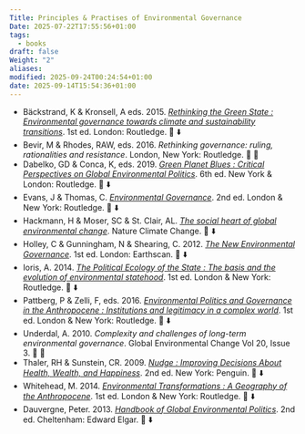 ```yaml
---
Title: Principles & Practises of Environmental Governance
Date: 2025-07-22T17:55:56+01:00
tags:
  - books
draft: false
Weight: "2"
aliases:
modified: 2025-09-24T00:24:54+01:00
date: 2025-09-14T15:54:36+01:00
---
```

- Bäckstrand, K & Kronsell, A eds. 2015. *[Rethinking the Green State : Environmental governance towards climate and sustainability transitions](https://f001.backblazeb2.com/file/jakerMSc/B%C3%A4ckstrand-Kronsell-eds_Rethinking-the-Green-State_2015.pdf)*. 1st ed. London: Routledge. 📕 ⬇️
- Bevir, M & Rhodes, RAW, eds. 2016. *Rethinking governance: ruling, rationalities and resistance*. London, New York: Routledge. 📕 🏫
- Dabelko, GD & Conca, K, eds. 2019. *[Green Planet Blues : Critical Perspectives on Global Environmental Politics](https://f001.backblazeb2.com/file/jakerMSc/Dabelko-Conca-eds_Green-Planet-Blues_2019.pdf)*. 6th ed. New York & London: Routledge.  📕 ⬇️
- Evans, J & Thomas, C. *[Environmental Governance](https://f001.backblazeb2.com/file/jakerMSc/Evans_Environmental-Governance_2023.pdf)*. 2nd ed. London & New York: Routledge.  📕 ⬇️
- Hackmann, H & Moser, SC & St. Clair, AL. *[The social heart of global environmental change](https://f001.backblazeb2.com/file/jakerMSc/Hackmann-Moser-St-Clair_The-social-heart-of-global-environmental-change_2014.pdf)*. Nature Climate Change. 📄 ⬇️
- Holley, C & Gunningham, N & Shearing, C. 2012. *[The New Environmental Governance](https://f001.backblazeb2.com/file/jakerMSc/Holley-Gunningham-Shearing_The-New-Environmental-Governance_2011.pdf)*. 1st ed. London: Earthscan. 📕 ⬇️
- Ioris, A. 2014. *[The Political Ecology of the State : The basis and the evolution of environmental statehood](https://f001.backblazeb2.com/file/jakerMSc/Ioris_The-Political-Ecology-of-the-State_2014.pdf)*. 1st ed. London & New York: Routledge. 📕 ⬇️ 
- Pattberg, P & Zelli, F, eds. 2016. *[Environmental Politics and Governance in the Anthropocene : Institutions and legitimacy in a complex world](https://f001.backblazeb2.com/file/jakerMSc/Pattberg-Zelli-eds_Environmental-Politics-and-Governance-in-the-Anthropocene_2016.pdf)*. 1st ed. London & New York: Routledge. 📕 ⬇️
- Underdal, A. 2010. *Complexity and challenges of long-term environmental governance*. Global Environmental Change Vol 20, Issue 3. 📄 🏫
- Thaler, RH & Sunstein, CR. 2009. *[Nudge : Improving Decisions About Health, Wealth, and Happiness](https://f001.backblazeb2.com/file/jakerMSc/Thaler-Sunstein_Nudge_2009.pdf)*. 2nd ed. New York: Penguin. 📕 ⬇️
- Whitehead, M. 2014. *[Environmental Transformations : A Geography of the Anthropocene](https://f001.backblazeb2.com/file/jakerMSc/Whitehead_Environmental-Transformations_2014.pdf)*. 1st ed. London & New York: Routledge. 📕 ⬇️
- Dauvergne, Peter. 2013. *[Handbook of Global Environmental Politics](https://f001.backblazeb2.com/file/jakerMSc/Dauvergne_Handbook-of-Global-Environmental-Politics_2013.pdf)*. 2nd ed. Cheltenham: Edward Elgar. 📕 ⬇️  